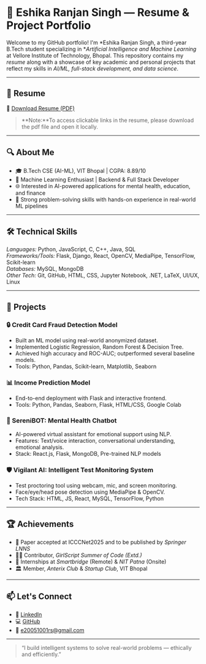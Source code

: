 # 💼 Eshika Ranjan Singh — Resume & Project Portfolio

Welcome to my GitHub portfolio! I'm *Eshika Ranjan Singh, a third-year B.Tech student specializing in **Artificial Intelligence and Machine Learning* at Vellore Institute of Technology, Bhopal. This repository contains my *resume* along with a showcase of key academic and personal projects that reflect my skills in *AI/ML, full-stack development, and data science*.

---

## 📄 Resume

📌 [Download Resume (PDF)](./Eshika_Ranjan_Singh.pdf)
>**Note:**To access clickable links in the resume, please download the pdf file and open it locally.

---

## 🔍 About Me

- 🎓 B.Tech CSE (AI-ML), VIT Bhopal | CGPA: 8.89/10
- 🤖 Machine Learning Enthusiast | Backend & Full Stack Developer
- 🌐 Interested in AI-powered applications for mental health, education, and finance
- 🧠 Strong problem-solving skills with hands-on experience in real-world ML pipelines

---

## 🛠 Technical Skills

*Languages:* Python, JavaScript, C, C++, Java, SQL  
*Frameworks/Tools:* Flask, Django, React, OpenCV, MediaPipe, TensorFlow, Scikit-learn  
*Databases:* MySQL, MongoDB  
*Other Tech:* Git, GitHub, HTML, CSS, Jupyter Notebook, .NET, LaTeX, UI/UX, Linux

---

## 🚀 Projects

### 🔒 Credit Card Fraud Detection Model
- Built an ML model using real-world anonymized dataset.
- Implemented Logistic Regression, Random Forest & Decision Tree.
- Achieved high accuracy and ROC-AUC; outperformed several baseline models.
- Tools: Python, Pandas, Scikit-learn, Matplotlib, Seaborn

### 📊 Income Prediction Model
- End-to-end deployment with Flask and interactive frontend.
- Tools: Python, Pandas, Seaborn, Flask, HTML/CSS, Google Colab

### 🧠 SereniBOT: Mental Health Chatbot
- AI-powered virtual assistant for emotional support using NLP.
- Features: Text/voice interaction, conversational understanding, emotional analysis.
- Stack: React.js, Flask, MongoDB, Pre-trained NLP models

### 🛡 Vigilant AI: Intelligent Test Monitoring System
- Test proctoring tool using webcam, mic, and screen monitoring.
- Face/eye/head pose detection using MediaPipe & OpenCV.
- Tech Stack: HTML, JS, React, MySQL, TensorFlow, Python

---

## 🏆 Achievements

- 📄 Paper accepted at ICCCNet2025 and to be published by *Springer LNNS*
- 👩‍💻 Contributor, *GirlScript Summer of Code (Extd.)*
- 🏢 Internships at *Smartbridge* (Remote) & *NIT Patna* (Onsite)
- 🏛 Member, *Anterix Club* & *Startup Club*, VIT Bhopal

---

## 📫 Let's Connect

- 🔗 [LinkedIn](https://www.linkedin.com/in/eshika-ranjan-singh-b83342276/)
- 💻 [GitHub](https://github.com/Eshika-Ranjan-Singh)
- 📧 e20051001rs@gmail.com

---

> “I build intelligent systems to solve real-world problems — ethically and efficiently.”
